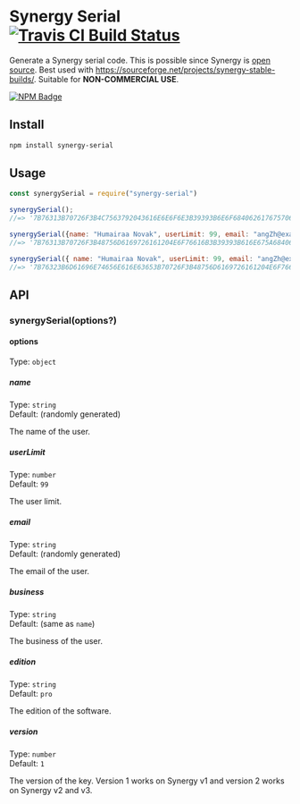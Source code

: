 # Synergy Serial [![Travis CI Build Status](https://img.shields.io/travis/com/Richienb/synergy-serial/master.svg?style=for-the-badge)](https://travis-ci.com/Richienb/synergy-serial)

Generate a Synergy serial code. This is possible since Synergy is [open source](https://github.com/symless/synergy-core). Best used with https://sourceforge.net/projects/synergy-stable-builds/. Suitable for **NON-COMMERCIAL USE**.

[![NPM Badge](https://nodei.co/npm/synergy-serial.png)](https://npmjs.com/package/synergy-serial)

## Install

```sh
npm install synergy-serial
```

## Usage

```js
const synergySerial = require("synergy-serial")

synergySerial();
//=> '7B76313B70726F3B4C7563792043616E6E6F6E3B39393B6E6F68406261767570617A692E70773B4C7563792043616E6E6F6E3B303B307D'

synergySerial({name: "Humairaa Novak", userLimit: 99, email: "angZh@example.com"})
//=> '7B76313B70726F3B48756D6169726161204E6F76616B3B39393B616E675A68406578616D706C652E636F6D3B48756D6169726161204E6F76616B3B303B307D'

synergySerial({ name: "Humairaa Novak", userLimit: 99, email: "angZh@example.com", version: 2, edition: "pro" })
//=> '7B76323B6D61696E74656E616E63653B70726F3B48756D6169726161204E6F76616B3B39393B616E675A68406578616D706C652E636F6D3B48756D6169726161204E6F76616B3B303B307D'
```

## API

### synergySerial(options?)

#### options

Type: `object`

##### name

Type: `string`\
Default: (randomly generated)

The name of the user.

##### userLimit

Type: `number`\
Default: `99`

The user limit.

##### email

Type: `string`\
Default: (randomly generated)

The email of the user.

##### business

Type: `string`\
Default: (same as `name`)

The business of the user.

##### edition

Type: `string`\
Default: `pro`

The edition of the software.

##### version

Type: `number`\
Default: `1`

The version of the key. Version 1 works on Synergy v1 and version 2 works on Synergy v2 and v3.

